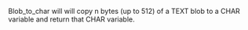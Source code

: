 Blob_to_char will will copy n bytes (up to 512) of a TEXT blob to a CHAR variable and return that CHAR variable.
